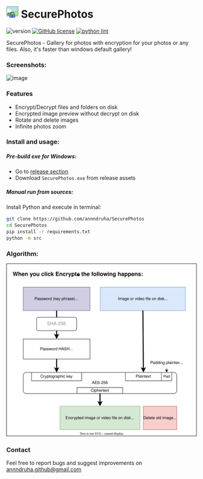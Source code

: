 # <img src="https://raw.githubusercontent.com/Annndruha/SecurePhotos/main/src/img/icon.svg" width="32px"> SecurePhotos

![version](https://img.shields.io/github/v/release/Annndruha/SecurePhotos)
[![GitHub license](https://img.shields.io/github/license/Annndruha/SecurePhotos.svg)](https://github.com/Annndruha/SecurePhotos/blob/master/LICENSE)
[![python lint](https://github.com/Annndruha/SecurePhotos/actions/workflows/pylint.yml/badge.svg)](https://github.com/Annndruha/SecurePhotos/blob/master/.github/workflows/pylint.yml)

SecurePhotos - Gallery for photos with encryption for your photos or any files. Also, it's faster than windows default gallery!

### Screenshots:

![image](https://github.com/annndruha/SecurePhotos/assets/51162917/5fb7e01c-fed6-4ab7-8777-9eace9cf5ea8)


### Features

* Encrypt/Decrypt files and folders on disk
* Encrypted image preview without decrypt on disk
* Rotate and delete images
* Infinite photos zoom

### Install and usage:

##### Pre-build exe for Windows:
* Go to [release section](https://github.com/annndruha/SecurePhotos/releases)
* Download `SecurePhotos.exe` from release assets

##### Manual run from sources:
Install Python and execute in terminal:
```bash
git clone https://github.com/annndruha/SecurePhotos
cd SecurePhotos
pip install -r requirements.txt
python -m src
```


### Algorithm:
![](https://raw.githubusercontent.com/Annndruha/SecurePhotos/main/assets/encrypt_scheme.drawio.svg)


### Contact
Feel free to report bugs and suggest improvements on [annndruha.github@gmail.com](mailto:annndruha.github@gmail.com)
